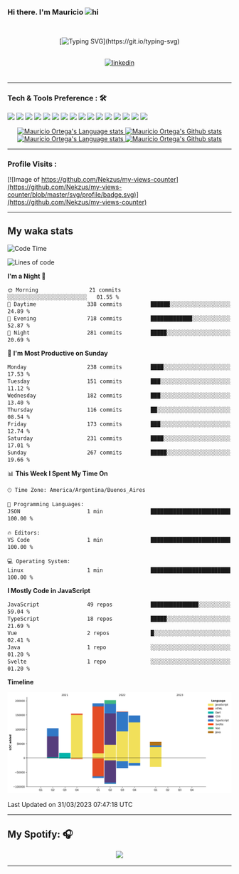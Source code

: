 ### Hi there. I'm Mauricio <img src="https://user-images.githubusercontent.com/1303154/88677602-1635ba80-d120-11ea-84d8-d263ba5fc3c0.gif" width="28px" alt="hi">
<br /> 

<div align="center">
  
[![Typing SVG](https://readme-typing-svg.herokuapp.com?size=25&duration=7000&center=true&vCenter=true&width=650&height=40&lines=WELCOME!;My+name+is+Mauricio+Ortega...;I+am+a+Front-End+Developer...;I+hope+you+find+what+you+are+looking+for...;You+have+my+contact+information...;MAY+THE+FORCE+BE+WITH+YOU...)](https://git.io/typing-svg)

</div>
  
<br />

<div align="center">
  
<a href="https://www.linkedin.com/in/mauriciortega/" target="_blank">
<img src=https://img.shields.io/badge/linkedin-%231E77B5.svg?&style=for-the-badge&logo=linkedin&logoColor=white alt=linkedin style="margin-bottom: 5px;" />
</a>
  
</div>

<br />


---

### Tech & Tools Preference : 🛠

<img src = "https://img.shields.io/badge/-HTML5-E34F26?style=flat&logo=html5&logoColor=white"> <img src = "https://img.shields.io/badge/-CSS3-1572B6?style=flat&logo=css3&logoColor=white">
<img src="https://img.shields.io/badge/-Sass-cc6699?style=flat&logo=sass&logoColor=ffffff">
<img src="https://img.shields.io/badge/-Bootstrap-563D7C?style=flat&logo=bootstrap&logoColor=white">
<img src="https://img.shields.io/badge/-JavaScript-eed718?style=flat&logo=javascript&logoColor=ffffff">
<img src="https://img.shields.io/badge/-React-000000?style=flat&logo=react&logoColor=00c8ff">
<img src="https://img.shields.io/badge/-Next-000000?style=flat&logo=nextdotjs&logoColor=white">
<img src="http://img.shields.io/badge/-Vue-black?style=flat&logo=vuedotjs&logoColor=4FC08D">
<img src="http://img.shields.io/badge/-Flutter-black?style=flat&logo=flutter&logoColor=02569B">
<img src="https://img.shields.io/badge/-Node.js-3C873A?style=flat&logo=Node.js&logoColor=white">
<img src="http://img.shields.io/badge/-Git-F1502F?style=flat&logo=git&logoColor=FFFFFF">
<img src="http://img.shields.io/badge/-Github-000000?style=flat&logo=github&logoColor=FFFFFF">
<img src="http://img.shields.io/badge/-Docker-2496ED?style=flat&logo=docker&logoColor=FFFFFF">
<img src="https://img.shields.io/badge/-Firebase-FFA611?style=flat&logo=firebase&logoColor=FFFFFF">
<img src="http://img.shields.io/badge/-Vercel-black?style=flat&logo=vercel&logoColor=white">
<img src="http://img.shields.io/badge/-VS%20Code-007ACC?style=flat&logo=visual%20studio%20code&logoColor=white">


<div align="center">

<!-- Light Mode -->
<div align="center"> 
<a href="https://github.com/anuraghazra/github-readme-stats#gh-light-mode-only">
<img height=200 src="https://github-readme-stats-nekzus.vercel.app/api/top-langs/?username=Nekzus&hide=css,html,less&layout=compact&langs_count=10&hide_border=false&border_color=000000&role=owner,collaborator&theme=default#gh-light-mode-only" alt="Mauricio Ortega's Language stats" />
</a>
<a href="https://github.com/anuraghazra/github-readme-stats#gh-light-mode-only">
<img height=200 src="https://github-readme-stats-nekzus.vercel.app/api?username=Nekzus&show_icons=true&count_private=true&line_height=28&hide_border=false&border_color=000000&card_width=450&include_all_commits=true&role=owner,collaborator&exclude_repo=github-readme-stats&theme=default#gh-light-mode-only" alt="Mauricio Ortega's Github stats" />
</a>
</div>

<!-- Dark Mode -->
<div align="center"> 
<a href="https://github.com/anuraghazra/github-readme-stats#gh-dark-mode-only">
<img height=200 src="https://github-readme-stats-nekzus.vercel.app/api/top-langs/?username=Nekzus&hide=css,html,less&layout=compact&langs_count=10&hide_border=false&role=owner,collaborator&theme=dark&bg_color=000000#gh-dark-mode-only" alt="Mauricio Ortega's Language stats" />
</a>
<a href="https://github.com/anuraghazra/github-readme-stats#gh-dark-mode-only">
<img height=200 src="https://github-readme-stats-nekzus.vercel.app/api?username=Nekzus&show_icons=true&count_private=true&line_height=28&hide_border=false&card_width=450&include_all_commits=true&role=owner,collaborator&exclude_repo=github-readme-stats&theme=dark&bg_color=000000#gh-dark-mode-only" alt="Mauricio Ortega's Github stats" />
</a>
</div>


<!--
<picture>
<source 
  srcset="https://github-readme-stats-nekzus.vercel.app/api?username=Nekzus&show_icons=true&theme=dark"
  media="(prefers-color-scheme: dark)"
/>
<source
  srcset="https://github-readme-stats-nekzus.vercel.app/api?username=Nekzus&show_icons=true"
  media="(prefers-color-scheme: light), (prefers-color-scheme: no-preference)"
/>
<img src="https://github-readme-stats-nekzus.vercel.app/api?username=Nekzus&show_icons=true" />
</picture>

![Top Langs](https://github-readme-stats-nekzus.vercel.app/api/top-langs/?username=Nekzus&hide=css,html,less&layout=compact&title_color=fff&icon_color=79ff97&text_color=9f9f9f&bg_color=151515)
-->

</div>
  
---

### Profile Visits :
  
[![Image of https://github.com/Nekzus/my-views-counter](https://github.com/Nekzus/my-views-counter/blob/master/svg/profile/badge.svg)](https://github.com/Nekzus/my-views-counter)

---


## My waka stats
<!--START_SECTION:waka-->
![Code Time](http://img.shields.io/badge/Code%20Time-1%2C848%20hrs%206%20mins-blue)

![Lines of code](https://img.shields.io/badge/From%20Hello%20World%20I%27ve%20Written-1.0%20million%20lines%20of%20code-blue)

**I'm a Night 🦉** 

```text
🌞 Morning                21 commits          ░░░░░░░░░░░░░░░░░░░░░░░░░   01.55 % 
🌆 Daytime                338 commits         ██████░░░░░░░░░░░░░░░░░░░   24.89 % 
🌃 Evening                718 commits         █████████████░░░░░░░░░░░░   52.87 % 
🌙 Night                  281 commits         █████░░░░░░░░░░░░░░░░░░░░   20.69 % 
```
📅 **I'm Most Productive on Sunday** 

```text
Monday                   238 commits         ████░░░░░░░░░░░░░░░░░░░░░   17.53 % 
Tuesday                  151 commits         ███░░░░░░░░░░░░░░░░░░░░░░   11.12 % 
Wednesday                182 commits         ███░░░░░░░░░░░░░░░░░░░░░░   13.40 % 
Thursday                 116 commits         ██░░░░░░░░░░░░░░░░░░░░░░░   08.54 % 
Friday                   173 commits         ███░░░░░░░░░░░░░░░░░░░░░░   12.74 % 
Saturday                 231 commits         ████░░░░░░░░░░░░░░░░░░░░░   17.01 % 
Sunday                   267 commits         █████░░░░░░░░░░░░░░░░░░░░   19.66 % 
```


📊 **This Week I Spent My Time On** 

```text
🕑︎ Time Zone: America/Argentina/Buenos_Aires

💬 Programming Languages: 
JSON                     1 min               █████████████████████████   100.00 % 

🔥 Editors: 
VS Code                  1 min               █████████████████████████   100.00 % 

💻 Operating System: 
Linux                    1 min               █████████████████████████   100.00 % 
```

**I Mostly Code in JavaScript** 

```text
JavaScript               49 repos            ███████████████░░░░░░░░░░   59.04 % 
TypeScript               18 repos            █████░░░░░░░░░░░░░░░░░░░░   21.69 % 
Vue                      2 repos             █░░░░░░░░░░░░░░░░░░░░░░░░   02.41 % 
Java                     1 repo              ░░░░░░░░░░░░░░░░░░░░░░░░░   01.20 % 
Svelte                   1 repo              ░░░░░░░░░░░░░░░░░░░░░░░░░   01.20 % 
```



**Timeline**

![Lines of Code chart](https://raw.githubusercontent.com/Nekzus/Nekzus/master/assets/bar_graph.png)


 Last Updated on 31/03/2023 07:47:18 UTC
<!--END_SECTION:waka-->

<!--
---

## Timeline: ⌚

![Chart not found](https://raw.githubusercontent.com/Nekzus/Nekzus/master/charts/bar_graph.png)

<div align="center"><img src="https://raw.githubusercontent.com/Nekzus/Nekzus/master/charts/bar_graph.png"/></div>
-->
---
## My Spotify: 🎧

<div align="center"><img src="https://spotify-github-profile.vercel.app/api/view?uid=11169970531&cover_image=true&theme=default" /></div>

---
